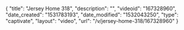 {
    "title": "Jersey Home 318",
    "description": "",
    "videoid": "167328960",
    "date_created": "1531783193",
    "date_modified": "1532043250",
    "type": "captivate",
    "layout": "video",
    "url": "\/v\/jersey-home-318\/167328960"
}